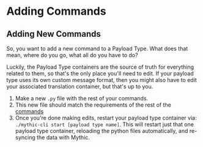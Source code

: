 # Adding Commands

## Adding New Commands

So, you want to add a new command to a Payload Type. What does that mean, where do you go, what all do you have to do?

Luckily, the Payload Type containers are the source of truth for everything related to them, so that's the only place you'll need to edit. If your payload type uses its own custom message format, then you might also have to edit your associated translation container, but that's up to you.

1. Make a new `.py` file with the rest of your commands.
2. This new file should match the requirements of the rest of the [commands](commands.md#what-do-commands-track)
3. Once you're done making edits, restart your payload type container via: `./mythic-cli start [payload type name]`. This will restart just that one payload type container, reloading the python files automatically, and re-syncing the data with Mythic.
